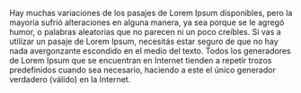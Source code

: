 Hay muchas variaciones de los pasajes de Lorem Ipsum  disponibles, 
pero la mayoría sufrió alteraciones en alguna manera, ya sea porque se le agregó humor, o palabras aleatorias que no parecen ni un poco creíbles. 
Si vas a utilizar un pasaje de Lorem Ipsum, necesitás estar seguro de que no hay nada avergonzante escondido en el medio del texto. 
Todos los generadores de Lorem Ipsum que se encuentran en Internet tienden a repetir trozos predefinidos cuando sea necesario,
 haciendo a este el único generador verdadero (válido) en la Internet.